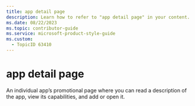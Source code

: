 ```yaml
---
title: app detail page
description: Learn how to refer to "app detail page" in your content.
ms.date: 08/22/2023
ms.topic: contributor-guide
ms.service: microsoft-product-style-guide
ms.custom:
  - TopicID 63410
---
```



# app detail page

An individual app’s promotional page where you can read a description of the app, view its capabilities, and add or open it.

